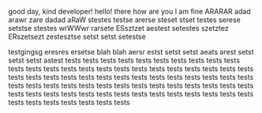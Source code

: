 good day, kind developer!
hello!
there
how are you
I am fine
ARARAR
adad
arawr
zare
dadad
aRaW
stestes
testse
arerse
steset
stset
testes
serese
setstse
stestes
wrWWwr
rarsete
ESsztzet
aestest
setestes
szetztez
ERszetsezt
zestesztse
setst
setst
setestse


testgingsg
eresres
ersetse
blah blah
aersr
estst
setst
setst
aeats
arest
setst
setst
setst
astest
tests
tests
tests
tests
tests
tests
tests
tests
tests
tests
tests
tests
tests
tests
tests
tests
tests
tests
tests
tests
tests
tests
tests
tests
tests
tests
tests
tests
tests
tests
tests
tests
tests
tests
tests
tests
tests
tests
tests
tests
tests
tests
tests
tests
tests
tests
tests
tests
tests
tests
tests
tests
tests
tests
tests
tests
tests
tests
tests
tests
tests
tests
tests
tests
tests
tests
tests
tests
tests
tests
tests
tests
tests
